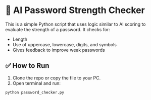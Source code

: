 # 🔐 AI Password Strength Checker

This is a simple Python script that uses logic similar to AI scoring to evaluate the strength of a password. It checks for:
- Length
- Use of uppercase, lowercase, digits, and symbols
- Gives feedback to improve weak passwords

## ✅ How to Run
1. Clone the repo or copy the file to your PC.
2. Open terminal and run:
```bash
python password_checker.py
